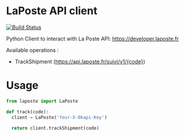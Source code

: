 # LaPoste API client

[![Build Status](https://travis-ci.org/GusTTShowbiz/LaPosteClient.svg?branch=master)](https://travis-ci.org/GusTTShowbiz/LaPosteClient)

Python Client to interact with La Poste API: https://developer.laposte.fr

Available operations :
* TrackShipment (https://api.laposte.fr/suivi/v1/{code})

# Usage
```python
from laposte import LaPoste

def track(code):
  client = LaPoste('Your-X-Okapi-Key')

  return client.trackShipment(code)
```
